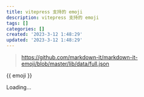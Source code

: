 ```yaml
---
title: vitepress 支持的 emoji
description: vitepress 支持的 emoji
tags: []
categories: []
created: '2023-3-12 1:48:29'
updated: '2023-3-12 1:48:29'
---
```

> https://github.com/markdown-it/markdown-it-emoji/blob/master/lib/data/full.json

<div v-if="emojiSet" class="emoji-set">
  <span
    class="emoji-box"
    :data-emoji="emoji"
    :data-code="code"
    v-for="(emoji, code) in emojiSet"
  >
    {{ emoji }}
  </span>
</div>
<p v-else>Loading...</p>

<script setup>
  import { ref } from "vue";

  const url = 'https://raw.githubusercontent.com/markdown-it/markdown-it-emoji/master/lib/data/full.json';
  const loading = ref(false);
  const error = ref(null);
  const emojiSet = ref(null);

  function fetchEmoji() {
    if (loading.value) return;
    loading.value = true;
    error.value = null;
    fetch(url).then(res => res.json()).then(data => {
      emojiSet.value = data;
    }).catch(err => {
      error.value = err.message;
      console.error(err);
    }).finally(() => {
      loading.value = false;
    })
  }

  fetchEmoji();
</script>
